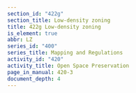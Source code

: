 ```yaml
---
section_id: "422g"
section_title: Low-density zoning
title: 422g Low-density zoning
is_element: true
abbr: LZ
series_id: "400"
series_title: Mapping and Regulations
activity_id: "420"
activity_title: Open Space Preservation
page_in_manual: 420-3
document_depth: 4
---
```

